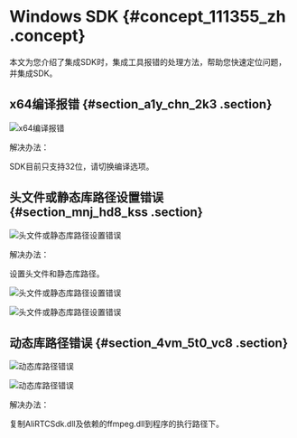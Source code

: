 # Windows SDK {#concept_111355_zh .concept}

本文为您介绍了集成SDK时，集成工具报错的处理方法，帮助您快速定位问题，并集成SDK。

## x64编译报错 {#section_a1y_chn_2k3 .section}

![x64编译报错](http://static-aliyun-doc.oss-cn-hangzhou.aliyuncs.com/assets/img/170954/156704509149518_zh-CN.png)

解决办法：

SDK目前只支持32位，请切换编译选项。

## 头文件或静态库路径设置错误 {#section_mnj_hd8_kss .section}

![头文件或静态库路径设置错误](http://static-aliyun-doc.oss-cn-hangzhou.aliyuncs.com/assets/img/170954/156704509149519_zh-CN.png)

解决办法：

设置头文件和静态库路径。

![头文件或静态库路径设置错误](http://static-aliyun-doc.oss-cn-hangzhou.aliyuncs.com/assets/img/170954/156704509149520_zh-CN.png)

![头文件或静态库路径设置错误](http://static-aliyun-doc.oss-cn-hangzhou.aliyuncs.com/assets/img/170954/156704509149521_zh-CN.png)

## 动态库路径错误 {#section_4vm_5t0_vc8 .section}

![动态库路径错误](http://static-aliyun-doc.oss-cn-hangzhou.aliyuncs.com/assets/img/170954/156704509149522_zh-CN.png)

![动态库路径错误](http://static-aliyun-doc.oss-cn-hangzhou.aliyuncs.com/assets/img/170954/156704509149523_zh-CN.png)

解决办法：

复制AliRTCSdk.dll及依赖的ffmpeg.dll到程序的执行路径下。

